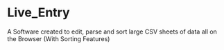 # Live_Entry
A Software created to edit, parse and sort large CSV sheets of data all on the Browser (With Sorting Features)
